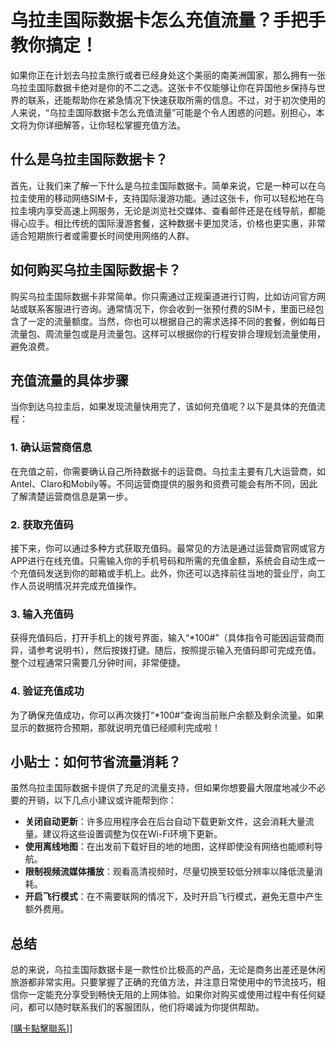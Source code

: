 # 乌拉圭国际数据卡怎么充值流量？手把手教你搞定！

如果你正在计划去乌拉圭旅行或者已经身处这个美丽的南美洲国家，那么拥有一张乌拉圭国际数据卡绝对是你的不二之选。这张卡不仅能够让你在异国他乡保持与世界的联系，还能帮助你在紧急情况下快速获取所需的信息。不过，对于初次使用的人来说，“乌拉圭国际数据卡怎么充值流量”可能是个令人困惑的问题。别担心，本文将为你详细解答，让你轻松掌握充值方法。

## 什么是乌拉圭国际数据卡？

首先，让我们来了解一下什么是乌拉圭国际数据卡。简单来说，它是一种可以在乌拉圭使用的移动网络SIM卡，支持国际漫游功能。通过这张卡，你可以轻松地在乌拉圭境内享受高速上网服务，无论是浏览社交媒体、查看邮件还是在线导航，都能得心应手。相比传统的国际漫游套餐，这种数据卡更加灵活，价格也更实惠，非常适合短期旅行者或需要长时间使用网络的人群。

## 如何购买乌拉圭国际数据卡？

购买乌拉圭国际数据卡非常简单。你只需通过正规渠道进行订购，比如访问官方网站或联系客服进行咨询。通常情况下，你会收到一张预付费的SIM卡，里面已经包含了一定的流量额度。当然，你也可以根据自己的需求选择不同的套餐，例如每日流量包、周流量包或是月流量包。这样可以根据你的行程安排合理规划流量使用，避免浪费。

## 充值流量的具体步骤

当你到达乌拉圭后，如果发现流量快用完了，该如何充值呢？以下是具体的充值流程：

### 1. 确认运营商信息

在充值之前，你需要确认自己所持数据卡的运营商。乌拉圭主要有几大运营商，如Antel、Claro和Mobily等。不同运营商提供的服务和资费可能会有所不同，因此了解清楚运营商信息是第一步。

### 2. 获取充值码

接下来，你可以通过多种方式获取充值码。最常见的方法是通过运营商官网或官方APP进行在线充值。只需输入你的手机号码和所需的充值金额，系统会自动生成一个充值码发送到你的邮箱或手机上。此外，你还可以选择前往当地的营业厅，向工作人员说明情况并完成充值操作。

### 3. 输入充值码

获得充值码后，打开手机上的拨号界面，输入“*100#”（具体指令可能因运营商而异，请参考说明书），然后按拨打键。随后，按照提示输入充值码即可完成充值。整个过程通常只需要几分钟时间，非常便捷。

### 4. 验证充值成功

为了确保充值成功，你可以再次拨打“*100#”查询当前账户余额及剩余流量。如果显示的数据符合预期，那就说明充值已经顺利完成啦！

## 小贴士：如何节省流量消耗？

虽然乌拉圭国际数据卡提供了充足的流量支持，但如果你想要最大限度地减少不必要的开销，以下几点小建议或许能帮到你：

- **关闭自动更新**：许多应用程序会在后台自动下载更新文件，这会消耗大量流量。建议将这些设置调整为仅在Wi-Fi环境下更新。
- **使用离线地图**：在出发前下载好目的地的地图，这样即使没有网络也能顺利导航。
- **限制视频流媒体播放**：观看高清视频时，尽量切换至较低分辨率以降低流量消耗。
- **开启飞行模式**：在不需要联网的情况下，及时开启飞行模式，避免无意中产生额外费用。

## 总结

总的来说，乌拉圭国际数据卡是一款性价比极高的产品，无论是商务出差还是休闲旅游都非常实用。只要掌握了正确的充值方法，并注意日常使用中的节流技巧，相信你一定能充分享受到畅快无阻的上网体验。如果你对购买或使用过程中有任何疑问，都可以随时联系我们的客服团队，他们将竭诚为你提供帮助。

[[購卡點擊聯系](https://t.me/s/SXDXQF)]]
